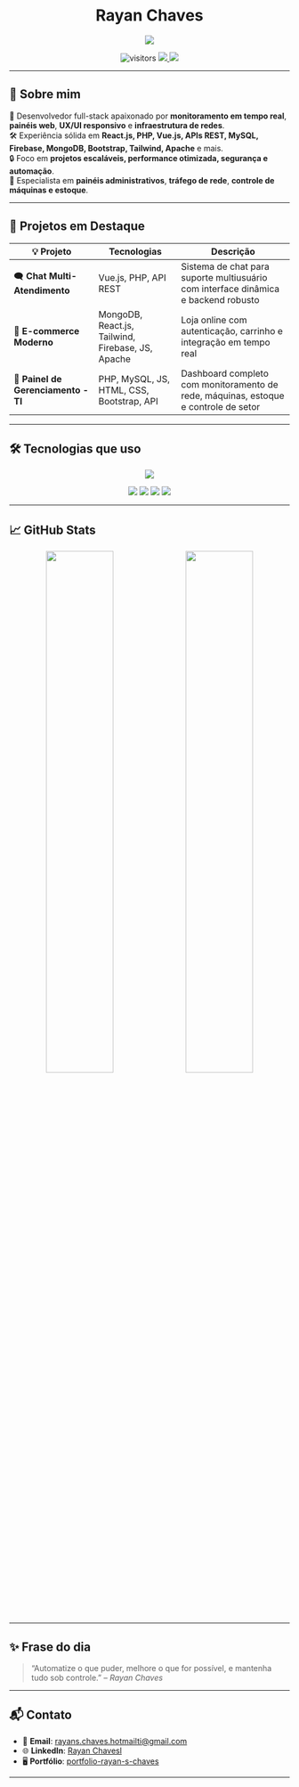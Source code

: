 <h1 align="center">Rayan Chaves</h1>

<p align="center">
  <img src="https://readme-typing-svg.herokuapp.com?font=Fira+Code&size=22&duration=4000&pause=1000&center=true&vCenter=true&width=500&lines=Desenvolvedor+Full-Stack;Especialista+em+Redes%2C+Monitoramento+e+Automação;Frontend+e+Backend+com+Visual+Profissional" />
</p>

<div align="center">
  <img src="https://komarev.com/ghpvc/?username=Rayan-Novik&style=flat-square&color=blue" alt="visitors" />
  <a href="rayans.chaves.hotmailti@gmail.com">
    <img src="https://img.shields.io/badge/Email-D14836?logo=gmail&logoColor=white&style=flat-square" />
  </a>
  <a href="https://linkedin.com/in/rayan-chaves" target="_blank">
    <img src="https://img.shields.io/badge/-LinkedIn-0077B5?logo=linkedin&logoColor=white&style=flat-square" />
  </a>
</div>

---

## 🧠 Sobre mim

🎯 Desenvolvedor full-stack apaixonado por **monitoramento em tempo real**, **painéis web**, **UX/UI responsivo** e **infraestrutura de redes**.  
🛠️ Experiência sólida em **React.js, PHP, Vue.js, APIs REST, MySQL, Firebase, MongoDB, Bootstrap, Tailwind, Apache** e mais.  
🔒 Foco em **projetos escaláveis, performance otimizada, segurança e automação**.  
📡 Especialista em **painéis administrativos**, **tráfego de rede**, **controle de máquinas e estoque**.

---

## 💼 Projetos em Destaque

| 💡 Projeto | Tecnologias | Descrição |
|-----------|-------------|-----------|
| 🗨️ **Chat Multi-Atendimento** | Vue.js, PHP, API REST | Sistema de chat para suporte multiusuário com interface dinâmica e backend robusto |
| 🛒 **E-commerce Moderno** | MongoDB, React.js, Tailwind, Firebase, JS, Apache | Loja online com autenticação, carrinho e integração em tempo real |
| 🧰 **Painel de Gerenciamento - TI** | PHP, MySQL, JS, HTML, CSS, Bootstrap, API | Dashboard completo com monitoramento de rede, máquinas, estoque e controle de setor |

---

## 🛠️ Tecnologias que uso

<div align="center">

<img src="https://skillicons.dev/icons?i=react,vue,php,js,bash,linux,mysql,mongodb,firebase,tailwind,bootstrap,html,css,apache" /><br>

<img src="https://img.shields.io/badge/-pfSense-005BAC?style=for-the-badge&logo=cisco&logoColor=white" />
<img src="https://img.shields.io/badge/-Monitoramento+de+Rede-blue?style=for-the-badge" />
<img src="https://img.shields.io/badge/-APIs+REST-4EAA25?style=for-the-badge" />
<img src="https://img.shields.io/badge/-Automação-F97316?style=for-the-badge" />

</div>

---

## 📈 GitHub Stats

<div align="center">
  <img width="49%" src="https://github-readme-stats.vercel.app/api?username=Rayan-Novik&show_icons=true&theme=tokyonight&hide_border=true" />
  <img width="49%" src="https://github-readme-streak-stats.herokuapp.com?user=Rayan-Novik&theme=tokyonight&hide_border=true" />
</div>

---

## ✨ Frase do dia

> “Automatize o que puder, melhore o que for possível, e mantenha tudo sob controle.” – *Rayan Chaves*

---

## 📬 Contato

- 📧 **Email**: rayans.chaves.hotmailti@gmail.com  
- 🌐 **LinkedIn**: [Rayan Chavesl](https://www.linkedin.com/in/rayan-chaves-7b62a7269/)  
- 🖥️ **Portfólio**: [portfolio-rayan-s-chaves](https://portfolio-rayan-s-chaves.netlify.app/)

---

